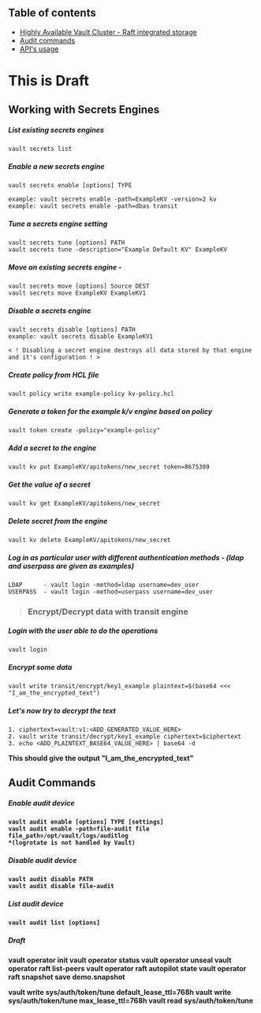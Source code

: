 ## Table of contents
* [Highly Available Vault Cluster - Raft integrated storage](ha-raft-vault-cluster)
* [Audit commands](#audit-commands)
* [API's usage](#api-commands)

# This is Draft

## Working with Secrets Engines

##### List existing secrets engines
```
vault secrets list
```
##### Enable a new secrets engine
```
vault secrets enable [options] TYPE 
```
```
example: vault secrets enable -path=ExampleKV -version=2 kv
example: vault secrets enable -path=dbas transit
```

##### Tune a secrets engine setting
```
vault secrets tune [options] PATH
vault secrets tune -description="Example Default KV" ExampleKV
```

##### Move an existing secrets engine - 
```
vault secrets move [options] Source DEST
vault secrets move ExampleKV ExampleKV1
```

##### Disable a secrets engine
```
vault secrets disable [options] PATH
example: vault secrets disable ExampleKV1
```
`< ! Disabling a secret engine destroys all data stored by that engine and it's configuration ! >`

##### Create policy from HCL file
```
vault policy write example-policy kv-policy.hcl
```

##### Generate a token for the example k/v engine based on policy
```
vault token create -policy="example-policy"
```

##### Add a secret to the engine
```
vault kv put ExampleKV/apitokens/new_secret token=8675309
```

##### Get the value of a secret
```
vault kv get ExampleKV/apitokens/new_secret
```

##### Delete secret from the engine
```
vault kv delete ExampleKV/apitokens/new_secret
```

##### Log in as particular user with different authentication methods - (ldap and userpass are given as examples)
```
LDAP      - vault login -method=ldap username=dev_user
USERPASS  - vault login -method=userpass username=dev_user
```

> ### Encrypt/Decrypt data with transit engine
##### Login with the user able to do the operations
```
vault login
```
##### Encrypt some data 
```
vault write transit/encrypt/key1_example plaintext=$(base64 <<< "I_am_the_encrypted_text")
```

##### Let's now try to decrypt the text
```
1. ciphertext=vault:v1:<ADD_GENERATED_VALUE_HERE>
2. vault write transit/decrypt/key1_example ciphertext=$ciphertext
3. echo <ADD_PLAINTEXT_BASE64_VALUE_HERE> | base64 -d
```
<b>This should give the output "I_am_the_encrypted_text"


<a name="audit-commands"></a>

## Audit Commands

##### Enable audit device
```
vault audit enable [options] TYPE [settings]
vault audit enable -path=file-audit file file_path=/opt/vault/logs/auditlog
*(logrotate is not handled by Vault)
```
##### Disable audit device
```
vault audit disable PATH
vault audit disable file-audit
```
##### List audit device
```
vault audit list [options]
```

##### Draft

vault operator init
vault operator status
vault operator unseal
vault operator raft list-peers
vault operator raft autopilot state
vault operator raft snapshot save demo.snapshot


vault write sys/auth/token/tune default_lease_ttl=768h
vault write sys/auth/token/tune max_lease_ttl=768h
vault read sys/auth/token/tune

